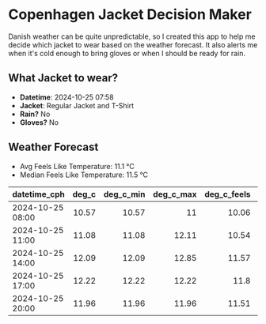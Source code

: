 
# Copenhagen Jacket Decision Maker

Danish weather can be quite unpredictable, so I created this app to help me decide which jacket to wear based on the weather forecast. 
It also alerts me when it's cold enough to bring gloves or when I should be ready for rain.

## What Jacket to wear?

- **Datetime**: 2024-10-25 07:58
- **Jacket**: Regular Jacket and T-Shirt
- **Rain?** No
- **Gloves?** No

## Weather Forecast
- Avg Feels Like Temperature: 11.1 °C
- Median Feels Like Temperature: 11.5 °C

| datetime_cph     |   deg_c |   deg_c_min |   deg_c_max |   deg_c_feels | weather   | wind   | rain   |
|:-----------------|--------:|------------:|------------:|--------------:|:----------|:-------|:-------|
| 2024-10-25 08:00 |   10.57 |       10.57 |       11    |         10.06 | Clouds    | Low    | None   |
| 2024-10-25 11:00 |   11.08 |       11.08 |       12.11 |         10.54 | Clouds    | Low    | None   |
| 2024-10-25 14:00 |   12.09 |       12.09 |       12.85 |         11.57 | Clouds    | Low    | None   |
| 2024-10-25 17:00 |   12.22 |       12.22 |       12.22 |         11.8  | Clear     | Low    | None   |
| 2024-10-25 20:00 |   11.96 |       11.96 |       11.96 |         11.51 | Clear     | Low    | None   |
        